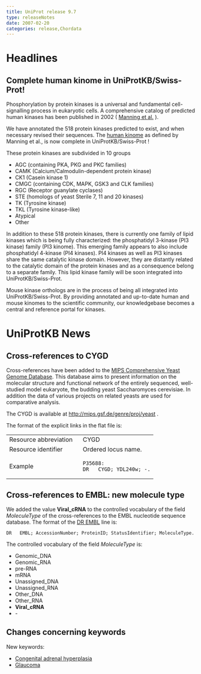 ```yaml
---
title: UniProt release 9.7
type: releaseNotes
date: 2007-02-20
categories: release,Chordata
---
```


# Headlines

## Complete human kinome in UniProtKB/Swiss-Prot!

Phosphorylation by protein kinases is a universal and fundamental cell-signalling process in eukaryotic cells. A comprehensive catalog of predicted human kinases has been published in 2002 ( [Manning et al.](http://www.sciencemag.org/cgi/content/full/298/5600/1912) ).

We have annotated the 518 protein kinases predicted to exist, and when necessary revised their sequences. The [human kinome](http://www.kinase.com/human/kinome/) as defined by Manning et al., is now complete in UniProtKB/Swiss-Prot !

These protein kinases are subdivided in 10 groups

-   AGC (containing PKA, PKG and PKC families)
-   CAMK (Calcium/Calmodulin-dependent protein kinase)
-   CK1 (Casein kinase 1)
-   CMGC (containing CDK, MAPK, GSK3 and CLK families)
-   RGC (Receptor guanylate cyclases)
-   STE (homologs of yeast Sterile 7, 11 and 20 kinases)
-   TK (Tyrosine kinase)
-   TKL (Tyrosine kinase-like)
-   Atypical
-   Other

In addition to these 518 protein kinases, there is currently one family of lipid kinases which is being fully characterized: the phosphatidyl 3-kinase (PI3 kinase) family (PI3 kinome). This emerging family appears to also include phosphatidyl 4-kinase (PI4 kinases). PI4 kinases as well as PI3 kinases share the same catalytic kinase domain. However, they are distantly related to the catalytic domain of the protein kinases and as a consequence belong to a separate family. This lipid kinase family will be soon integrated into UniProtKB/Swiss-Prot.

Mouse kinase orthologs are in the process of being all integrated into UniProtKB/Swiss-Prot. By providing annotated and up-to-date human and mouse kinomes to the scientific community, our knowledgebase becomes a central and reference portal for kinases.

# UniProtKB News

## Cross-references to CYGD

Cross-references have been added to the [MIPS Comprehensive Yeast Genome Database](http://mips.gsf.de/genre/proj/yeast). This database aims to present information on the molecular structure and functional network of the entirely sequenced, well-studied model eukaryote, the budding yeast Saccharomyces cerevisiae. In addition the data of various projects on related yeasts are used for comparative analysis.

The CYGD is available at <http://mips.gsf.de/genre/proj/yeast> .

The format of the explicit links in the flat file is:

<table><colgroup><col style="width: 50%" /><col style="width: 50%" /></colgroup><tbody><tr class="odd"><td>Resource abbreviation</td><td>CYGD</td></tr><tr class="even"><td>Resource identifier</td><td>Ordered locus name.</td></tr><tr class="odd"><td>Example</td><td><pre><code>P35688:
DR   CYGD; YDL240w; -.</code></pre></td></tr></tbody></table>

## Cross-references to EMBL: new molecule type

We added the value **Viral\_cRNA** to the controlled vocabulary of the field *MoleculeType* of the cross-references to the EMBL nucleotide sequence database. The format of the [DR EMBL](https://ftp.uniprot.org/pub/databases/uniprot/current_release/knowledgebase/complete/docs/userman.htm#DR_EMBL) line is:

    DR   EMBL; AccessionNumber; ProteinID; StatusIdentifier; MoleculeType.

The controlled vocabulary of the field *MoleculeType* is:

-   Genomic\_DNA
-   Genomic\_RNA
-   pre-RNA
-   mRNA
-   Unassigned\_DNA
-   Unassigned\_RNA
-   Other\_DNA
-   Other\_RNA
-   **Viral\_cRNA**
-   \-

## Changes concerning keywords

New keywords:

-   [Congenital adrenal hyperplasia](https://www.uniprot.org/keywords/KW-0954)
-   [Glaucoma](https://www.uniprot.org/keywords/KW-0955)
